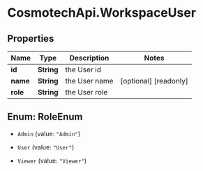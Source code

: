 # CosmotechApi.WorkspaceUser

## Properties

Name | Type | Description | Notes
------------ | ------------- | ------------- | -------------
**id** | **String** | the User id | 
**name** | **String** | the User name | [optional] [readonly] 
**role** | **String** | the User role | 



## Enum: RoleEnum


* `Admin` (value: `"Admin"`)

* `User` (value: `"User"`)

* `Viewer` (value: `"Viewer"`)




